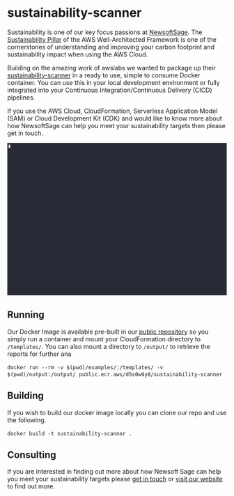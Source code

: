 # sustainability-scanner

Sustainability is one of our key focus passions at [NewsoftSage](https://newsoftsage.co.uk/). The [Sustainability Pillar](https://docs.aws.amazon.com/wellarchitected/latest/sustainability-pillar/best-practices-for-sustainability-in-the-cloud.html) of the AWS Well-Architected Framework is one of the cornerstones of understanding and improving your carbon footprint and sustainability impact when using the AWS Cloud.

Building on the amazing work of awslabs we wanted to package up their [sustainability-scanner](https://github.com/awslabs/sustainability-scanner) in a ready to use, simple to consume Docker container. You can use this in your local development environment or fully integrated into your Continuous Integration/Continuous Delivery (CICD) pipelines.

If you use the AWS Cloud, CloudFormation, Serverless Application Model (SAM) or Cloud Development Kit (CDK) and would like to know more about how NewsoftSage can help you meet your sustainability targets then please get in touch.

![](https://github.com/newsoft-sage/sustainability-scanner/blob/main/doc/sus.gif)

## Running

Our Docker Image is available pre-built in our [public repository](https://gallery.ecr.aws/d5s0w9y8/sustainability-scanner) so you simply run a container and mount your CloudFormation directory to `/templates/`. You can also mount a directory to `/output/` to retrieve the reports for further ana

```
docker run --rm -v $(pwd)/examples/:/templates/ -v $(pwd)/output:/output/ public.ecr.aws/d5s0w9y8/sustainability-scanner
```

## Building

If you wish to build our docker image locally you can clone our repo and use the following.

```
docker build -t sustainability-scanner .
```

## Consulting

If you are interested in finding out more about how Newsoft Sage can help you meet your sustainability targets please [get in touch](https://newsoftsage.co.uk/contact/) or [visit our website](https://newsoftsage.co.uk/) to find out more.
